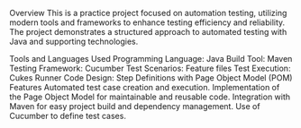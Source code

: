 Overview
This is a practice project focused on automation testing, utilizing modern tools and frameworks to enhance testing efficiency and reliability. The project demonstrates a structured approach to automated testing with Java and supporting technologies.

Tools and Languages Used
Programming Language: Java
Build Tool: Maven
Testing Framework: Cucumber
Test Scenarios: Feature files
Test Execution: Cukes Runner
Code Design: Step Definitions with Page Object Model (POM)
Features
Automated test case creation and execution.
Implementation of the Page Object Model for maintainable and reusable code.
Integration with Maven for easy project build and dependency management.
Use of Cucumber to define test cases.
